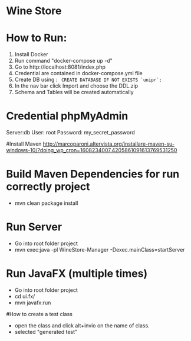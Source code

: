 # Wine Store

# How to Run:

1. Install Docker
2. Run command "docker-compose up -d"
3. Go to http://localhost:8081/index.php
4. Credential are contained in docker-compose.yml file 
5. Create DB  using : 
``` CREATE DATABASE IF NOT EXISTS `unipr`;```
5. In the nav bar click Import and choose the DDL.zip
6. Schema and Tables will be created automatically

# Credential phpMyAdmin

Server:db
User: root 
Password: my_secret_password


#Install Maven 
http://marcoparoni.altervista.org/installare-maven-su-windows-10/?doing_wp_cron=1608234007.4205861091613769531250

# Build Maven Dependencies for run correctly project
- mvn clean package install 

# Run Server
- Go into root folder project
- mvn exec:java -pl WineStore-Manager -Dexec.mainClass=startServer

# Run JavaFX (multiple times)

- Go into root folder project
- cd ui.fx/
- mvn javafx:run

#How to create a test class
- open the class and click alt+invio on the name of class.
- selected "generated test"